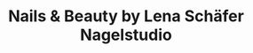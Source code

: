 ---
title: "Nails & Beauty by Lena Schäfer Nagelstudio"
url: /glauchau/nails-und-beauty-by-lena-schaefer-nagelstudio/
shop: Kosmetik
---